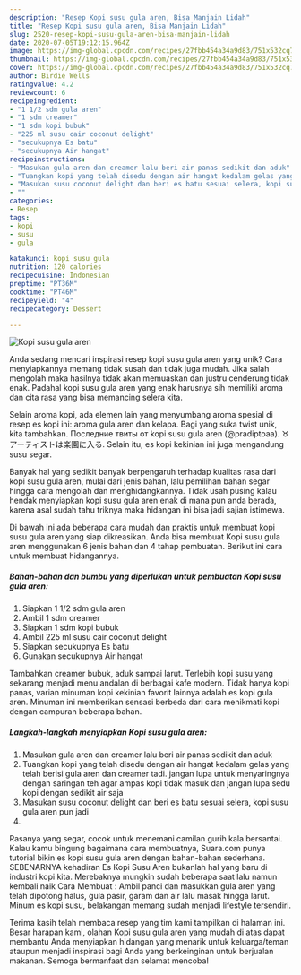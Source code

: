 ```yaml
---
description: "Resep Kopi susu gula aren, Bisa Manjain Lidah"
title: "Resep Kopi susu gula aren, Bisa Manjain Lidah"
slug: 2520-resep-kopi-susu-gula-aren-bisa-manjain-lidah
date: 2020-07-05T19:12:15.964Z
image: https://img-global.cpcdn.com/recipes/27fbb454a34a9d83/751x532cq70/kopi-susu-gula-aren-foto-resep-utama.jpg
thumbnail: https://img-global.cpcdn.com/recipes/27fbb454a34a9d83/751x532cq70/kopi-susu-gula-aren-foto-resep-utama.jpg
cover: https://img-global.cpcdn.com/recipes/27fbb454a34a9d83/751x532cq70/kopi-susu-gula-aren-foto-resep-utama.jpg
author: Birdie Wells
ratingvalue: 4.2
reviewcount: 6
recipeingredient:
- "1 1/2 sdm gula aren"
- "1 sdm creamer"
- "1 sdm kopi bubuk"
- "225 ml susu cair coconut delight"
- "secukupnya Es batu"
- "secukupnya Air hangat"
recipeinstructions:
- "Masukan gula aren dan creamer lalu beri air panas sedikit dan aduk"
- "Tuangkan kopi yang telah disedu dengan air hangat kedalam gelas yang telah berisi gula aren dan creamer tadi. jangan lupa untuk menyaringnya dengan saringan teh agar ampas kopi tidak masuk dan jangan lupa sedu kopi dengan sedikit air saja"
- "Masukan susu coconut delight dan beri es batu sesuai selera, kopi susu gula aren pun jadi"
- ""
categories:
- Resep
tags:
- kopi
- susu
- gula

katakunci: kopi susu gula 
nutrition: 120 calories
recipecuisine: Indonesian
preptime: "PT36M"
cooktime: "PT46M"
recipeyield: "4"
recipecategory: Dessert

---
```



![Kopi susu gula aren](https://img-global.cpcdn.com/recipes/27fbb454a34a9d83/751x532cq70/kopi-susu-gula-aren-foto-resep-utama.jpg)

Anda sedang mencari inspirasi resep kopi susu gula aren yang unik? Cara menyiapkannya memang tidak susah dan tidak juga mudah. Jika salah mengolah maka hasilnya tidak akan memuaskan dan justru cenderung tidak enak. Padahal kopi susu gula aren yang enak harusnya sih memiliki aroma dan cita rasa yang bisa memancing selera kita.

Selain aroma kopi, ada elemen lain yang menyumbang aroma spesial di resep es kopi ini: aroma gula aren dan kelapa. Bagi yang suka twist unik, kita tambahkan. Последние твиты от kopi susu gula aren (@pradiptoaa). ♉ アーティストは楽園に入る. Selain itu, es kopi kekinian ini juga mengandung susu segar.

Banyak hal yang sedikit banyak berpengaruh terhadap kualitas rasa dari kopi susu gula aren, mulai dari jenis bahan, lalu pemilihan bahan segar hingga cara mengolah dan menghidangkannya. Tidak usah pusing kalau hendak menyiapkan kopi susu gula aren enak di mana pun anda berada, karena asal sudah tahu triknya maka hidangan ini bisa jadi sajian istimewa.


Di bawah ini ada beberapa cara mudah dan praktis untuk membuat kopi susu gula aren yang siap dikreasikan. Anda bisa membuat Kopi susu gula aren menggunakan 6 jenis bahan dan 4 tahap pembuatan. Berikut ini cara untuk membuat hidangannya.

<!--inarticleads1-->

##### Bahan-bahan dan bumbu yang diperlukan untuk pembuatan Kopi susu gula aren:

1. Siapkan 1 1/2 sdm gula aren
1. Ambil 1 sdm creamer
1. Siapkan 1 sdm kopi bubuk
1. Ambil 225 ml susu cair coconut delight
1. Siapkan secukupnya Es batu
1. Gunakan secukupnya Air hangat


Tambahkan creamer bubuk, aduk sampai larut. Terlebih kopi susu yang sekarang menjadi menu andalan di berbagai kafe modern. Tidak hanya kopi panas, varian minuman kopi kekinian favorit lainnya adalah es kopi gula aren. Minuman ini memberikan sensasi berbeda dari cara menikmati kopi dengan campuran beberapa bahan. 

<!--inarticleads2-->

##### Langkah-langkah menyiapkan Kopi susu gula aren:

1. Masukan gula aren dan creamer lalu beri air panas sedikit dan aduk
1. Tuangkan kopi yang telah disedu dengan air hangat kedalam gelas yang telah berisi gula aren dan creamer tadi. jangan lupa untuk menyaringnya dengan saringan teh agar ampas kopi tidak masuk dan jangan lupa sedu kopi dengan sedikit air saja
1. Masukan susu coconut delight dan beri es batu sesuai selera, kopi susu gula aren pun jadi
1. 


Rasanya yang segar, cocok untuk menemani camilan gurih kala bersantai. Kalau kamu bingung bagaimana cara membuatnya, Suara.com punya tutorial bikin es kopi susu gula aren dengan bahan-bahan sederhana. SEBENARNYA kehadiran Es Kopi Susu Aren bukanlah hal yang baru di industri kopi kita. Merebaknya mungkin sudah beberapa saat lalu namun kembali naik Cara Membuat : Ambil panci dan masukkan gula aren yang telah dipotong halus, gula pasir, garam dan air lalu masak hingga larut. Minum es kopi susu, belakangan memang sudah menjadi lifestyle tersendiri. 

Terima kasih telah membaca resep yang tim kami tampilkan di halaman ini. Besar harapan kami, olahan Kopi susu gula aren yang mudah di atas dapat membantu Anda menyiapkan hidangan yang menarik untuk keluarga/teman ataupun menjadi inspirasi bagi Anda yang berkeinginan untuk berjualan makanan. Semoga bermanfaat dan selamat mencoba!
